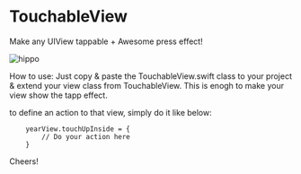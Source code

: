 # TouchableView
Make any UIView tappable + Awesome press effect!

![hippo](https://media3.giphy.com/media/aUovxH8Vf9qDu/giphy.gif)

How to use:
Just copy & paste the TouchableView.swift class to your project & extend your view class from TouchableView.
This is enogh to make your view show the tapp effect.

to define an action to that view, simply do it like below:

        yearView.touchUpInside = {
            // Do your action here
        }

Cheers!
